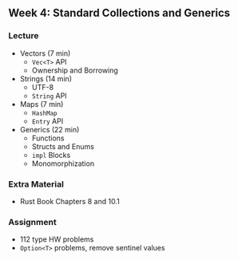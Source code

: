 ## Week 4: Standard Collections and Generics

### Lecture
- Vectors (7 min)
    - `Vec<T>` API
    - Ownership and Borrowing
- Strings (14 min)
    - UTF-8
    - `String` API
- Maps (7 min)
    - `HashMap`
    - `Entry` API
- Generics (22 min)
    - Functions
    - Structs and Enums
    - `impl` Blocks
    - Monomorphization

### Extra Material
- Rust Book Chapters 8 and 10.1

### Assignment
- 112 type HW problems
- `Option<T>` problems, remove sentinel values